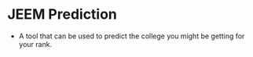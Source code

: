 # JEEM Prediction

* A tool that can be used to predict the college you might be getting for your rank.
